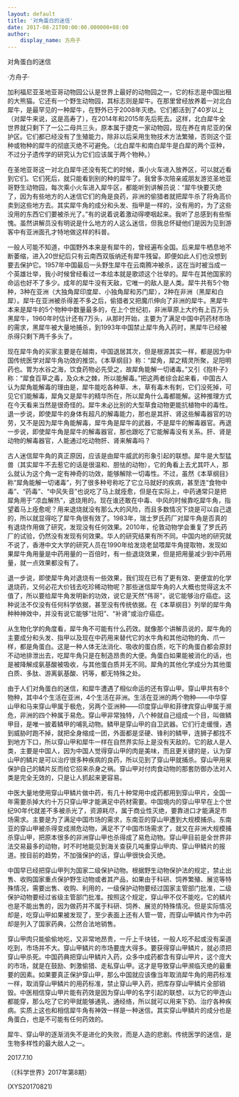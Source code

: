 ```yaml
---
layout: default
title: '对角蛋白的迷信'
date: 2017-08-21T00:00:00.000000+08:00
author:
    display_name: 方舟子
---
```


对角蛋白的迷信

·方舟子·

加利福尼亚圣地亚哥动物园公认是世界上最好的动物园之一，它的标志是中国出租的大熊猫。它还有一个野生动物园，其标志则是犀牛。在那里曾经放养着一对北白犀牛，是最罕见的一种犀牛，在野外已于2008年灭绝。它们都活到了40岁以上（对犀牛来说，这是高寿了），在2014年和2015年先后死去。这样，北白犀牛全世界就只剩下了一公二母共三头，原本属于捷克一家动物园，现在养在肯尼亚的保护区。它们都已经没有了生殖能力，除非以后采用生物技术方法繁殖，否则这个亚种或物种的犀牛的彻底灭绝不可避免。（北白犀牛和南白犀牛是白犀的两个亚种，不过分子遗传学的研究认为它们应该属于两个物种。）

在圣地亚哥这一对北白犀牛还没有死亡的时候，乘小火车进入放养区，可以就近看到它们。它们死后，就只能看到别的种的犀牛了。我曾多次陪亲戚朋友游览圣地亚哥野生动物园，每次乘小火车进入犀牛区，都能听到讲解员说：“犀牛快要灭绝了，因为有些地方的人迷信它们的角是良药，非洲的偷猎者就把犀牛杀了将角高价卖到这些地方去。其实犀牛角的成分和头发、指甲是一样的，没有用的，为了这些没用的东西它们要被杀光了。”有的说着说着激动得哽咽起来。我听了总感到有些惭愧。虽然讲解员没有明说是什么地方的人这么迷信，但我总怀疑他们是因为见到游客中有亚洲面孔才特地做这样的科普。

一般人可能不知道，中国野外本来是有犀牛的，曾经遍布全国。后来犀牛栖息地不断萎缩，进入20世纪后只有云南西双版纳还有犀牛残留。即便如此人们也没想到要去保护它。1957年中国最后一头野生犀牛在云南腾冲被杀，这在当时被当成一个英雄壮举，我小时候曾经看过一本绘本就是歌颂这个壮举的。犀牛在其他国家的命运也好不了多少。成年的犀牛没有天敌，它唯一的敌人是人类。犀牛共有5个物种，3种在亚洲（大独角犀印度犀、小独角犀和苏门犀），2种在非洲（黑犀和白犀）。犀牛在亚洲被杀得差不多之后，偷猎者又把魔爪伸向了非洲的犀牛。黑犀牛本来是犀牛的5个物种中数量最多的，在上个世纪初，非洲草原上大约有上百万头黑犀牛，1960年时估计还有7万头，从那时开始，主要为了满足中国中药药材市场的需求，黑犀牛被大量地捕杀，到1993年中国禁止犀牛角入药时，黑犀牛已经被杀得只剩下两千多头了。

现在犀牛角的买家主要是在越南，中国退居其次，但是根源其实一样，都是因为中国传统医学对犀牛角功效的推崇。《本草纲目》称：“犀角，犀之精灵所聚，足阳明药也。胃为水谷之海，饮食药物必先受之，故犀角能解一切诸毒。”又引《抱朴子》称：“犀食百草之毒，及众木之棘，所以能解毒。”把这两者综合起来看，中国古人认为犀角能解毒的理由是，犀牛能吃各种草、木，草有毒木有刺，它们没死掉，可见它们能解毒，犀角又是犀牛的精华所在，所以犀角什么毒都能解。这种推理方式在今天看来当然是很奇怪的。犀牛未必比别的大型草食动物更能抗植物中的毒性。退一步说，即使犀牛的身体有超凡的解毒能力，那也是其肝、肾这些解毒器官的功劳，又不是因为犀牛角能解毒，犀牛角是犀牛的武器，不是犀牛的解毒器官。再退一步说，即使犀牛角是犀牛的解毒器官，那也跟吃了它能解毒没有关系。肝、肾是动物的解毒器官，人能通过吃动物肝、肾来解毒吗？

古人迷信犀牛角的真正原因，应该是由犀牛威武的形象引起的联想。犀牛是大型猛兽（其实犀牛不去惹它的话是很温和、胆怯的动物），它的角看上去尤其吓人，那么就认为这个角一定有神奇的功效，能够解除一切毒性。不过，虽然《本草纲目》称“犀角能解一切诸毒”，列了很多种号称吃了它立马就好的疾病，甚至连“食物中毒”、“药毒”、“中风失音”也说吃了马上就痊愈，但是在实际上，中药通常只是把犀角用于“凉血解热”，退烧用的。现在谁还敢在中毒、中风的时候靠吃犀牛角，指望着马上痊愈呢？用来退烧就没有那么大的风险，而且多数情况下烧是可以自己退的，所以就显得吃了犀牛角很有效了。1983年，瑞士罗氏药厂对犀牛角是否真的有退烧作用做了研究，发现没有任何效果。2010年，伦敦动物学会重复了罗氏药厂的试验，仍然没有发现有何效果。华人的研究结果有所不同。中国内地的研究就不说了，香港中文大学的研究人员在1990年给发烧老鼠喂犀牛角提取物，发现如果犀牛角用量是中药用量的一百倍时，有一些退烧效果，但是把用量减少到中药用量，就一点效果都没有了。

退一步说，即使犀牛角对退烧有一些效果，我们现在已有了更有效、更便宜的化学退烧药，又何必花大价钱去吃珍稀动物呢？那些迷信犀牛角的人大概也觉得这太不值了，所以要给犀牛角发明新的功效，说它是天然“伟哥”，说它能够治疗癌症。这种说法不仅没有任何科学依据，甚至没有传统依据。在《本草纲目》列举的犀牛角种种神效中，并没有说它能够“壮阳”、“补肾”或治疗癌症。

从生物化学的角度看，犀牛角不可能有什么药效。就像那个讲解员说的，犀牛角的主要成分和头发、指甲以及现在中药用来替代它的水牛角和其他动物的角、爪一样，都是角蛋白。这是一种人体无法消化、吸收的蛋白质，吃下的角蛋白都会原封不动地排泄出去，吃犀牛角只是在制造昂贵的大便。角蛋白如果能被消化的话，也是被降解成氨基酸被吸收，与其他蛋白质并无不同。犀角的其他化学成分为其他蛋白质、多肽、游离氨基酸、钙等，都无特殊之处。

由于人们对角蛋白的迷信，和犀牛遭遇了相似命运的还有穿山甲。穿山甲共有8个物种，其中4个生活在亚洲，4个生活在非洲。生活在亚洲的两个物种——中华穿山甲和马来穿山甲属于极危，另两个亚洲种——印度穿山甲和菲律宾穿山甲属于濒危，非洲的四个种属于易危。穿山甲非常独特，八个种就自己组成一个目，叫做鳞甲目，是唯一披着鳞甲的哺乳动物。鳞甲是穿山甲的自卫武器。它们行走缓慢，遇到威胁时跑不掉，就把全身缩成一团，外面都是坚硬、锋利的鳞甲，连狮子都找不到地方下口，所以穿山甲和犀牛一样在自然界实际上是没有天敌的。它的敌人是人类，主要是中国人，因为中国人觉得穿山甲的肉是美味，而且更关键的是，认为穿山甲的鳞片是可以治疗很多种疾病的良药，所以见到了穿山甲就捕杀。穿山甲用来保护自己的鳞片反而给它招来杀身之祸。穿山甲对付肉食动物的那套防御办法对人类是完全无效的，只是让人抓起来更容易。

中医大量地使用穿山甲鳞片做中药，有几十种常用中成药都用到穿山甲片，全国一年需要杀掉大约十万只穿山甲才能满足中药材需要。中国境内的穿山甲早在上个世纪90年代就差不多被杀光了，资源耗尽，属于商业性灭绝，要靠进口才能满足市场需求。主要是为了满足中国市场的需求，东南亚的穿山甲遭到大规模捕杀。东南亚的穿山甲被杀得变成濒危动物，满足不了中国市场需求了，就又在非洲大规模捕杀穿山甲，把原本很多的非洲穿山甲也杀得成了易危动物。穿山甲目前是全世界非法交易最多的动物，时不时地能见到海关查获几吨重穿山甲肉、穿山甲鳞片的报道。按目前的趋势，不加强保护的话，穿山甲很快会灭绝。

中国早已经把穿山甲列为国家二级保护动物。根据野生动物保护法的规定，禁止出售、收购国家重点保护野生动物或者其产品，如果由于科研、饲养繁殖、展览等特殊情况，需要出售、收购、利用的，一级保护动物要经过国家主管部门批准，二级保护动物要经过省级主管部门批准。按照这个规定，穿山甲不仅不能吃，它的鳞片也是不能出售的，因为做药并不属于科研、饲养、展览的特殊情况。但是实际情况却是，吃穿山甲如果被发现了，至少表面上还有人管一管，而穿山甲鳞片作为中药却是列入了国家药典，公然合法地销售。

穿山甲肉只能偷偷地吃，又非常地昂贵，一斤上千块钱，一般人吃不起或没有渠道吃到，市场并不大。穿山甲鳞片的市场要庞大得多。要获得穿山甲鳞片，就必须把穿山甲杀死。中国药典把穿山甲鳞片入药，众多中成药都含有穿山甲片，这个庞大的市场，就是在鼓励、刺激偷猎、走私穿山甲。这才是导致穿山甲濒临灭绝的最重要的因素。如果要真正保护穿山甲，那么中国就应该像当年取消犀牛角的用药标准一样，取消穿山甲鳞片的用药标准，禁止穿山甲入药，把库存穿山甲鳞片全部销毁。中医相信穿山甲片能有药效是因为穿山甲的名字引起的联想，以为它的甲连山都能穿，那么吃了它的甲就能够通乳、通经络，所以就可以用来下奶、治疗各种疾病。实质上这也和相信犀牛角有神效一样是一种迷信。其实穿山甲鳞片的成分也是角蛋白，也是不可能有任何药效的。

犀牛、穿山甲的逐渐消失不是进化的失败，而是人造的悲剧。传统医学的迷信，是生物多样性的最大敌人之一。

2017.7.10

（《科学世界》2017年第8期）

(XYS20170821)

